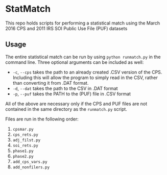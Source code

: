 # StatMatch

This repo holds scripts for performing a statistical match
using the March 2016 CPS and 2011 IRS SOI Public Use File (PUF) datasets

## Usage

The entire statistical match can be run by using `python runmatch.py` in the
command line. Three optional arguments can be included as well:

* `-c`, `--cps` takes the path to an already created .CSV version of the CPS.
Including this will allow the program to simply read in the CSV, rather than
converting it from .DAT format.
* `-d`, `--dat` takes the path to the CSV in .DAT format
* `-p`, `--puf` takes the PATH to the (PUF) file in .CSV format

All of the above are necessary only if the CPS and PUF files are not contained
in the same directory as the `runmatch.py` script.

Files are run in the following order:

1. `cpsmar.py`
2. `cps_rets.py`
3. `adj_filst.py`
4. `soi_rets.py`
5. `phase1.py`
6. `phase2.py`
7. `add_cps_vars.py`
8. `add_nonfilers.py`
